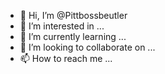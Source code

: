 - 👋 Hi, I’m @Pittbossbeutler
- 👀 I’m interested in ...
- 🌱 I’m currently learning ...
- 💞️ I’m looking to collaborate on ...
- 📫 How to reach me ...

<!---
Pittbossbeutler/Pittbossbeutler is a ✨ special ✨ repository because its `README.md` (this file) appears on your GitHub profile.
You can click the Preview link to take a look at your changes.
--->
